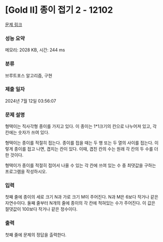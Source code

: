 # [Gold II] 종이 접기 2 - 12102 

[문제 링크](https://www.acmicpc.net/problem/12102) 

### 성능 요약

메모리: 2028 KB, 시간: 244 ms

### 분류

브루트포스 알고리즘, 구현

### 제출 일자

2024년 7월 12일 03:56:07

### 문제 설명

<p>형택이는 직사각형 종이를 가지고 있다. 이 종이는 1*1크기의 칸으로 나누어져 있고, 각 칸에는 숫자가 쓰여 있다.</p>

<p>형택이는 종이를 적절히 접는다. 종이를 접을 때는 두 행 또는 두 열의 사이를 접는다. 이렇게 종이를 접고 나면, 겹치는 칸이 있다. 이때, 겹친 칸의 수는 원래 각 칸의 두 수를 더한 것이다.</p>

<p>형택이가 종이를 적절히 접어서 나올 수 있는 각 칸에 쓰여 있는 수 중 최댓값을 구하는 프로그램을 작성하시오.</p>

### 입력 

 <p>첫째 줄에 종이의 세로 크기 N과 가로 크기 M이 주어진다. N과 M은 6보다 작거나 같은 자연수이다. 둘째 줄부터 N개의 줄에 종이의 각 칸에 적혀있는 수가 주어진다. 이 값은 절댓값이 100보다 작거나 같은 정수이다.</p>

### 출력 

 <p>첫째 줄에 문제의 정답을 출력한다.</p>

